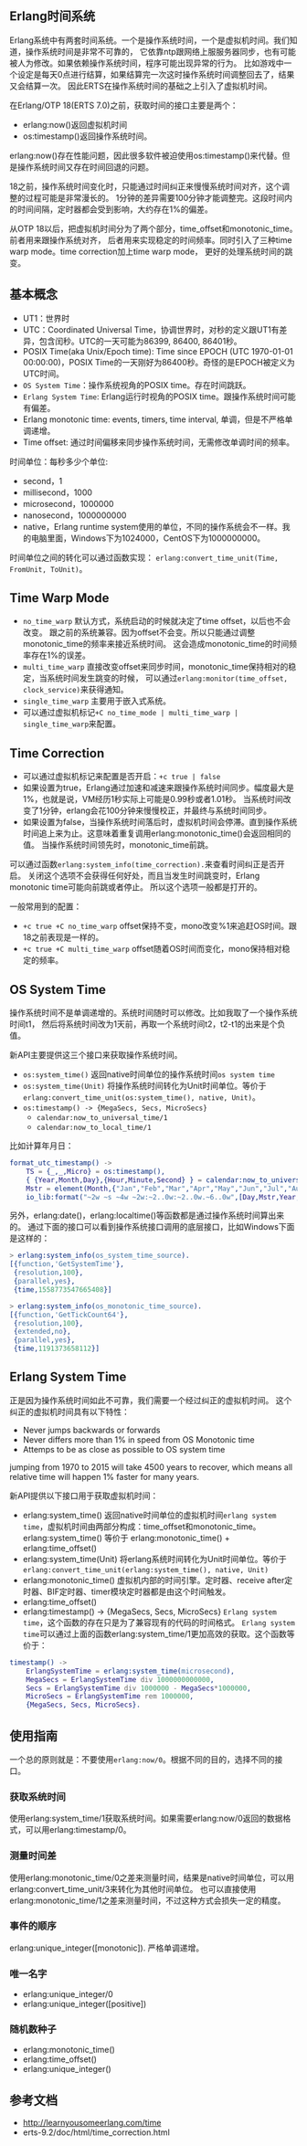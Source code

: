 ## Erlang时间系统

Erlang系统中有两套时间系统。一个是操作系统时间，一个是虚拟机时间。我们知道，操作系统时间是非常不可靠的，
它依靠ntp跟网络上服服务器同步，也有可能被人为修改。如果依赖操作系统时间，程序可能出现异常的行为。
比如游戏中一个设定是每天0点进行结算，如果结算完一次这时操作系统时间调整回去了，结果又会结算一次。
因此ERTS在操作系统时间的基础之上引入了虚拟机时间。

在Erlang/OTP 18(ERTS 7.0)之前，获取时间的接口主要是两个：

* erlang:now()返回虚拟机时间
* os:timestamp()返回操作系统时间。

erlang:now()存在性能问题，因此很多软件被迫使用os:timestamp()来代替。但是操作系统时间又存在时间回退的问题。

18之前，操作系统时间变化时，只能通过时间纠正来慢慢系统时间对齐，这个调整的过程可能是非常漫长的。
1分钟的差异需要100分钟才能调整完。这段时间内的时间间隔，定时器都会受到影响，大约存在1%的偏差。

从OTP 18以后，把虚拟机时间分为了两个部分，time_offset和monotonic_time。前者用来跟操作系统对齐，
后者用来实现稳定的时间频率。同时引入了三种time warp mode。time correction加上time warp mode，
更好的处理系统时间的跳变。


## 基本概念

* UT1：世界时
* UTC：Coordinated Universal Time，协调世界时，对秒的定义跟UT1有差异，包含闰秒。UTC的一天可能为86399, 86400, 86401秒。
* POSIX Time(aka Unix/Epoch time): Time since EPOCH (UTC 1970-01-01 00:00:00)，POSIX Time的一天刚好为86400秒。奇怪的是EPOCH被定义为UTC时间。
* `OS System Time`：操作系统视角的POSIX time。存在时间跳跃。
* `Erlang System Time`: Erlang运行时视角的POSIX time。跟操作系统时间可能有偏差。
* Erlang monotonic time: events, timers, time interval, 单调，但是不严格单调递增。
* Time offset: 通过时间偏移来同步操作系统时间，无需修改单调时间的频率。

时间单位：每秒多少个单位:
* second，1
* millisecond，1000
* microsecond，1000000
* nanosecond，1000000000
* native，Erlang runtime system使用的单位，不同的操作系统会不一样。我的电脑里面，Windows下为1024000，CentOS下为1000000000。

时间单位之间的转化可以通过函数实现：
`erlang:convert_time_unit(Time, FromUnit, ToUnit)`。

## Time Warp Mode
* `no_time_warp` 默认方式，系统启动的时候就决定了time offset，以后也不会改变。
跟之前的系统兼容。因为offset不会变。所以只能通过调整monotonic_time的频率来接近系统时间。
这会造成monotonic_time的时间频率存在1%的误差。
* `multi_time_warp` 直接改变offset来同步时间，monotonic_time保持相对的稳定，当系统时间发生跳变的时候，
可以通过`erlang:monitor(time_offset, clock_service)`来获得通知。
* `single_time_warp` 主要用于嵌入式系统。
* 可以通过虚拟机标记`+C no_time_mode | multi_time_warp | single_time_warp`来配置。

## Time Correction
- 可以通过虚拟机标记来配置是否开启：`+c true | false`
- 如果设置为true，Erlang通过加速和减速来跟操作系统时间同步。幅度最大是1%，也就是说，VM经历1秒实际上可能是0.99秒或者1.01秒。
当系统时间改变了1分钟，erlang会花100分钟来慢慢校正，并最终与系统时间同步。
- 如果设置为false，当操作系统时间落后时，虚拟机时间会停滞。直到操作系统时间追上来为止。这意味着重复调用erlang:monotonic_time()会返回相同的值。
当操作系统时间领先时，monotonic_time前跳。

可以通过函数`erlang:system_info(time_correction).`来查看时间纠正是否开启。
关闭这个选项不会获得任何好处，而且当发生时间跳变时，Erlang monotonic time可能向前跳或者停止。
所以这个选项一般都是打开的。

一般常用到的配置：
* `+c true +C no_time_warp` offset保持不变，mono改变%1来追赶OS时间。跟18之前表现是一样的。
* `+c true +C multi_time_warp` offset随着OS时间而变化，mono保持相对稳定的频率。

## OS System Time

操作系统时间不是单调递增的。系统时间随时可以修改。比如我取了一个操作系统时间t1，
然后将系统时间改为1天前，再取一个系统时间t2，t2-t1的出来是个负值。

新API主要提供这三个接口来获取操作系统时间。
* `os:system_time()` 返回native时间单位的操作系统时间`os system time`
* `os:system_time(Unit)` 将操作系统时间转化为Unit时间单位。等价于 `erlang:convert_time_unit(os:system_time(), native, Unit)`。
* `os:timestamp() -> {MegaSecs, Secs, MicroSecs}`
    - `calendar:now_to_universal_time/1`
    - `calendar:now_to_local_time/1`

比如计算年月日：

```erlang
format_utc_timestamp() ->
    TS = {_,_,Micro} = os:timestamp(),
    { {Year,Month,Day},{Hour,Minute,Second} } = calendar:now_to_universal_time(TS),
    Mstr = element(Month,{"Jan","Feb","Mar","Apr","May","Jun","Jul","Aug","Sep","Oct","Nov","Dec"}),
    io_lib:format("~2w ~s ~4w ~2w:~2..0w:~2..0w.~6..0w",[Day,Mstr,Year,Hour,Minute,Second,Micro]).
```
另外，erlang:date()，erlang:localtime()等函数都是通过操作系统时间算出来的。
通过下面的接口可以看到操作系统接口调用的底层接口，比如Windows下面是这样的：

```erlang
> erlang:system_info(os_system_time_source).
[{function,'GetSystemTime'},
 {resolution,100},
 {parallel,yes},
 {time,1558773547665408}]

> erlang:system_info(os_monotonic_time_source).
[{function,'GetTickCount64'},
 {resolution,100},
 {extended,no},
 {parallel,yes},
 {time,1191373658112}]
```

## Erlang System Time

正是因为操作系统时间如此不可靠，我们需要一个经过纠正的虚拟机时间。
这个纠正的虚拟机时间具有以下特性：
* Never jumps backwards or forwards
* Never differs more than 1% in speed from OS Monotonic time
* Attemps to be as close as possible to OS system time

jumping from 1970 to 2015 will take 4500 years to recover, which means all relative time will happen 1% faster for many years.

新API提供以下接口用于获取虚拟机时间：
* erlang:system_time() 返回native时间单位的虚拟机时间`erlang system time`，虚拟机时间由两部分构成：time_offset和monotonic_time。
erlang:system_time() 等价于 erlang:monotonic_time() + erlang:time_offset()
* erlang:system_time(Unit) 将erlang系统时间转化为Unit时间单位。等价于`erlang:convert_time_unit(erlang:system_time(), native, Unit)`
* erlang:monotonic_time() 虚拟机内部的时间引擎。定时器、receive after定时器、BIF定时器、timer模块定时器都是由这个时间触发。
* erlang:time_offset()
* erlang:timestamp() -> {MegaSecs, Secs, MicroSecs} `Erlang system time`，这个函数的存在只是为了兼容现有的代码的时间格式。
`Erlang system time`可以通过上面的函数erlang:system_time/1更加高效的获取。这个函数等价于：

```erlang
timestamp() ->
    ErlangSystemTime = erlang:system_time(microsecond),
    MegaSecs = ErlangSystemTime div 1000000000000,
    Secs = ErlangSystemTime div 1000000 - MegaSecs*1000000,
    MicroSecs = ErlangSystemTime rem 1000000,
    {MegaSecs, Secs, MicroSecs}.
```

## 使用指南

一个总的原则就是：不要使用`erlang:now/0`。根据不同的目的，选择不同的接口。

### 获取系统时间

使用erlang:system_time/1获取系统时间。如果需要erlang:now/0返回的数据格式，可以用erlang:timestamp/0。

### 测量时间差

使用erlang:monotonic_time/0之差来测量时间，结果是native时间单位，可以用erlang:convert_time_unit/3来转化为其他时间单位。
也可以直接使用erlang:monotonic_time/1之差来测量时间，不过这种方式会损失一定的精度。

### 事件的顺序

erlang:unique_integer([monotonic]). 严格单调递增。

### 唯一名字

* erlang:unique_integer/0
* erlang:unique_integer([positive])

### 随机数种子

* erlang:monotonic_time()
* erlang:time_offset()
* erlang:unique_integer()

## 参考文档
* http://learnyousomeerlang.com/time
* erts-9.2/doc/html/time_correction.html
